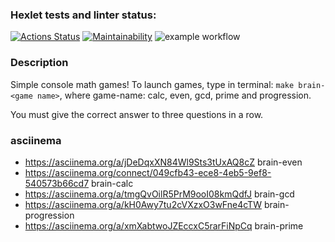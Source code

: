 ### Hexlet tests and linter status:
[![Actions Status](https://github.com/movmovbaby/frontend-project-lvl1/workflows/hexlet-check/badge.svg)](https://github.com/movmovbaby/frontend-project-lvl1/actions)
[![Maintainability](https://api.codeclimate.com/v1/badges/a99a88d28ad37a79dbf6/maintainability)](https://codeclimate.com/github/codeclimate/codeclimate/maintainability)
![example workflow](https://github.com/movmovbaby/frontend-project-lvl1/actions/workflows/project.yml/badge.svg)

### Description
Simple console math games!
To launch games, type in terminal: `make brain-<game name>`, where game-name: calc, even, gcd, prime and progression.

You must give the correct answer to three questions in a row.


### asciinema
- https://asciinema.org/a/jDeDqxXN84Wl9Sts3tUxAQ8cZ brain-even
- https://asciinema.org/connect/049cfb43-ece8-4eb5-9ef8-540573b66cd7 brain-calc
- https://asciinema.org/a/tmgQvOilR5PrM9ooI08kmQdfJ brain-gcd
- https://asciinema.org/a/kH0Awy7tu2cVXzxO3wFne4cTW brain-progression
- https://asciinema.org/a/xmXabtwoJZEccxC5rarFiNpCq brain-prime
